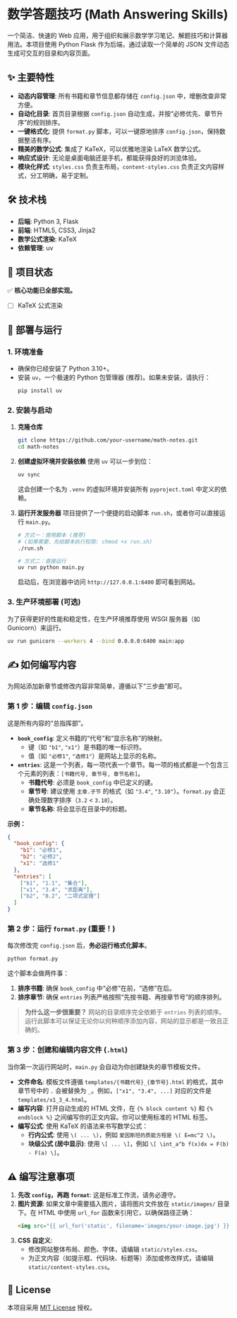 # 数学答题技巧 (Math Answering Skills)

一个简洁、快速的 Web 应用，用于组织和展示数学学习笔记、解题技巧和计算器用法。本项目使用 Python Flask 作为后端，通过读取一个简单的 JSON 文件动态生成可交互的目录和内容页面。


## ✨ 主要特性

- **动态内容管理**: 所有书籍和章节信息都存储在 `config.json` 中，增删改查非常方便。
- **自动化目录**: 首页目录根据 `config.json` 自动生成，并按“必修优先、章节升序”的规则排序。
- **一键格式化**: 提供 `format.py` 脚本，可以一键原地排序 `config.json`，保持数据整洁有序。
- **精美的数学公式**: 集成了 KaTeX，可以优雅地渲染 LaTeX 数学公式。
- **响应式设计**: 无论是桌面电脑还是手机，都能获得良好的浏览体验。
- **模块化样式**: `styles.css` 负责主布局，`content-styles.css` 负责正文内容样式，分工明确，易于定制。

## 🛠️ 技术栈

- **后端**: Python 3, Flask
- **前端**: HTML5, CSS3, Jinja2
- **数学公式渲染**: KaTeX
- **依赖管理**: uv

## 📍 项目状态

✅ **核心功能已全部实现。**

- [ ] KaTeX 公式渲染

## 🚀 部署与运行

### 1. 环境准备

- 确保你已经安装了 Python 3.10+。
- 安装 `uv`，一个极速的 Python 包管理器 (推荐)。如果未安装，请执行：
  ```bash
  pip install uv
  ```

### 2. 安装与启动

1.  **克隆仓库**
    ```bash
    git clone https://github.com/your-username/math-notes.git
    cd math-notes
    ```

2.  **创建虚拟环境并安装依赖**
    使用 `uv` 可以一步到位：
    ```bash
    uv sync
    ```
    这会创建一个名为 `.venv` 的虚拟环境并安装所有 `pyproject.toml` 中定义的依赖。

3.  **运行开发服务器**
    项目提供了一个便捷的启动脚本 `run.sh`，或者你可以直接运行 `main.py`。
    ```bash
    # 方式一：使用脚本 (推荐)
    # (如果需要，先给脚本执行权限: chmod +x run.sh)
    ./run.sh

    # 方式二：直接运行
    uv run python main.py
    ```
    启动后，在浏览器中访问 `http://127.0.0.1:6400` 即可看到网站。

### 3. 生产环境部署 (可选)

为了获得更好的性能和稳定性，在生产环境推荐使用 WSGI 服务器（如 Gunicorn）来运行。

```bash
uv run gunicorn --workers 4 --bind 0.0.0.0:6400 main:app
```

## ✍️ 如何编写内容

为网站添加新章节或修改内容非常简单，遵循以下“三步曲”即可。

### 第 1 步：编辑 `config.json`

这是所有内容的“总指挥部”。

-   **`book_config`**: 定义书籍的“代号”和“显示名称”的映射。
    -   键（如 `"b1"`, `"x1"`）是书籍的唯一标识符。
    -   值（如 `"必修1"`, `"选修1"`）是网站上显示的名称。
-   **`entries`**: 这是一个列表，每一项代表一个章节。每一项的格式都是一个包含三个元素的列表：`[书籍代号, 章节号, 章节名称]`。
    -   **书籍代号**: 必须是 `book_config` 中已定义的键。
    -   **章节号**: 建议使用 `主章.子节` 的格式（如 `"3.4"`, `"3.10"`）。`format.py` 会正确处理数字排序（`3.2` < `3.10`）。
    -   **章节名称**: 将会显示在目录中的标题。

**示例：**
```json
{
  "book_config": {
    "b1": "必修1",
    "b2": "必修2",
    "x1": "选修1"
  },
  "entries": [
    ["b1", "1.1", "集合"],
    ["x1", "3.4", "求距离"],
    ["b2", "8.2", "二项式定理"]
  ]
}
```

### 第 2 步：运行 `format.py` (重要！)

每次修改完 `config.json` 后，**务必运行格式化脚本**。

```bash
python format.py
```

这个脚本会做两件事：
1.  **排序书籍**: 确保 `book_config` 中“必修”在前，“选修”在后。
2.  **排序章节**: 确保 `entries` 列表严格按照“先按书籍、再按章节号”的顺序排列。

> **为什么这一步很重要？** 网站的目录顺序完全依赖于 `entries` 列表的顺序。运行此脚本可以保证无论你以何种顺序添加内容，网站的显示都是一致且正确的。

### 第 3 步：创建和编辑内容文件 (`.html`)

当你第一次运行网站时，`main.py` 会自动为你创建缺失的章节模板文件。

-   **文件命名**: 模板文件遵循 `templates/{书籍代号}_{章节号}.html` 的格式，其中章节号中的 `.` 会被替换为 `_`。例如，`["x1", "3.4", ...]` 对应的文件是 `templates/x1_3_4.html`。
-   **编写内容**: 打开自动生成的 HTML 文件，在 `{% block content %}` 和 `{% endblock %}` 之间编写你的正文内容。你可以使用标准的 HTML 标签。
-   **编写公式**: 使用 KaTeX 的语法来书写数学公式：
    -   **行内公式**: 使用 `\( ... \)`，例如 `爱因斯坦的质能方程是 \( E=mc^2 \)`。
    -   **块级公式 (居中显示)**: 使用 `\[ ... \]`，例如 `\[ \int_a^b f(x)dx = F(b) - F(a) \]`。

## ⚠️ 编写注意事项

1.  **先改 `config`，再跑 `format`**: 这是标准工作流，请务必遵守。
2.  **图片资源**: 如果文章中需要插入图片，请将图片文件放在 `static/images/` 目录下。在 HTML 中使用 `url_for` 函数来引用它，以确保路径正确：
    ```html
    <img src="{{ url_for('static', filename='images/your-image.jpg') }}">
    ```
3.  **CSS 自定义**:
    -   修改网站整体布局、颜色、字体，请编辑 `static/styles.css`。
    -   为正文内容（如提示框、代码块、标题等）添加或修改样式，请编辑 `static/content-styles.css`。

## 📜 License

本项目采用 [MIT License](LICENSE) 授权。